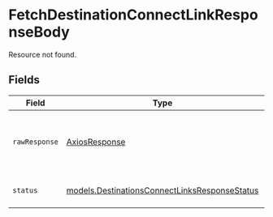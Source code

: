 # FetchDestinationConnectLinkResponseBody

Resource not found.


## Fields

| Field                                                                                                | Type                                                                                                 | Required                                                                                             | Description                                                                                          | Example                                                                                              |
| ---------------------------------------------------------------------------------------------------- | ---------------------------------------------------------------------------------------------------- | ---------------------------------------------------------------------------------------------------- | ---------------------------------------------------------------------------------------------------- | ---------------------------------------------------------------------------------------------------- |
| `rawResponse`                                                                                        | [AxiosResponse](https://axios-http.com/docs/res_schema)                                              | :heavy_minus_sign:                                                                                   | Raw HTTP response; suitable for custom response parsing                                              |                                                                                                      |
| `status`                                                                                             | [models.DestinationsConnectLinksResponseStatus](../models/destinationsconnectlinksresponsestatus.md) | :heavy_minus_sign:                                                                                   | HTTP status code.                                                                                    | 404                                                                                                  |